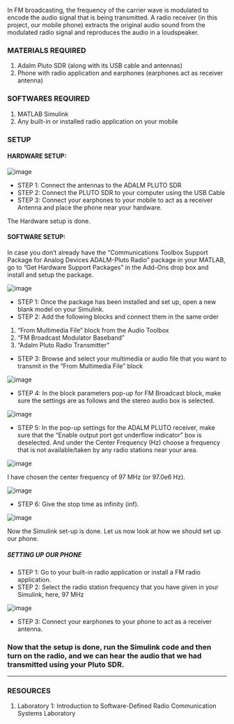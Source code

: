 In FM broadcasting, the frequency of the carrier wave is modulated to encode the audio signal that is being transmitted. A radio receiver (in this project, our mobile phone) extracts the original audio sound from the modulated radio signal and reproduces the audio in a loudspeaker.


### MATERIALS REQUIRED

1.	Adalm Pluto SDR (along with its USB cable and antennas)
2.	Phone with radio application and earphones (earphones act as receiver antenna)

### SOFTWARES REQUIRED

1.	MATLAB Simulink
2.	Any built-in or installed radio application on your mobile

### SETUP

#### HARDWARE SETUP:

![image](https://user-images.githubusercontent.com/59824729/119100286-6a09eb00-ba35-11eb-8c40-42a48779cc88.png)

* STEP 1: Connect the antennas to the ADALM PLUTO SDR
* STEP 2: Connect the PLUTO SDR to your computer using the USB Cable
* STEP 3: Connect your earphones to your mobile to act as a receiver Antenna and place the phone near your hardware.

The Hardware setup is done.

#### SOFTWARE SETUP:

In case you don’t already have the “Communications Toolbox Support Package for Analog Devices ADALM-Pluto Radio” package in your MATLAB, go to “Get Hardware Support Packages” in the Add-Ons drop box and install and setup the package.

![image](https://user-images.githubusercontent.com/59824729/119100624-c5d47400-ba35-11eb-82c0-c051b479b5ed.png)


* STEP 1: Once the package has been installed and set up, open a new blank model on your Simulink. 
* STEP 2: Add the following blocks and connect them in the same order
1.	“From Multimedia File” block from the Audio Toolbox 
2.	“FM Broadcast Modulator Baseband” 
3.	“Adalm Pluto Radio Transmitter”

* STEP 3:  Browse and select your multimedia or audio file that you want  to transmit in the “From Multimedia File” block 

![image](https://user-images.githubusercontent.com/59824729/119101451-9ffb9f00-ba36-11eb-94a4-1d3b6857051f.png)

* STEP 4: In the block parameters pop-up for FM Broadcast block, make sure the settings are as follows and the stereo audio box is selected.

![image](https://user-images.githubusercontent.com/59824729/119101491-abe76100-ba36-11eb-869f-c76ce2741c0a.png)

* STEP 5: In the pop-up settings for the ADALM PLUTO receiver, make sure that the “Enable output port got underflow indicator” box is deselected. And under the Center Frequency (Hz) choose a frequency that is not available/taken by any radio stations near your area. 

![image](https://user-images.githubusercontent.com/59824729/119101531-b86bb980-ba36-11eb-9559-3598c6f805d0.png)

I have chosen the center frequency of 97 MHz (or 97.0e6 Hz). 

![image](https://user-images.githubusercontent.com/59824729/119101563-c0c3f480-ba36-11eb-8787-2fec31758cda.png)

* STEP 6: Give the stop time as infinity (inf).

![image](https://user-images.githubusercontent.com/59824729/119101671-dd602c80-ba36-11eb-8137-f5681969c965.png)
 
Now the Simulink set-up is done. Let us now look at how we should set up our phone.

##### SETTING UP OUR PHONE

* STEP 1: Go to your built-in radio application or install a FM radio application.
* STEP 2: Select the radio station frequency that you have given in your Simulink, here, 97 MHz

![image](https://user-images.githubusercontent.com/59824729/119101928-23b58b80-ba37-11eb-842d-d5c403954747.png)

* STEP 3: Connect your earphones to your phone to act as a receiver antenna. 

### Now that the setup is done, run the Simulink code and then turn on the radio, and we can hear the audio that we had transmitted using your Pluto SDR. 

***** 

### RESOURCES

1.	Laboratory 1: Introduction to Software-Defined Radio Communication Systems Laboratory

